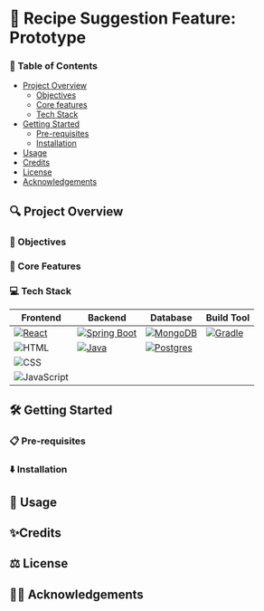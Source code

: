 # 🍲 Recipe Suggestion Feature: Prototype

### 📖 Table of Contents
- [Project Overview](#project-overview)
    - [Objectives](#-objectives)
    - [Core features](#-core-features)
    - [Tech Stack](#-tech-stack)
- [Getting Started](#getting-started)
    - [Pre-requisites](#-pre-requisites)
    - [Installation](#️-installation)
- [Usage](#-usage)
- [Credits](#credits)
- [License](#️-license)
- [Acknowledgements](#-acknowledgements)

## 🔍 Project Overview

### 🎯 Objectives

### 🌱 Core Features

### 💻 Tech Stack

| **Frontend**                                     | **Backend**                                                   | **Database**                                  | **Build Tool**                              |
|--------------------------------------------------|---------------------------------------------------------------|-----------------------------------------------|---------------------------------------------|
| [![React][React.js]][React-url]                 | [![Spring Boot][Spring_boot]][Spring_boot-url]               | [![MongoDB][MongoDB]][MongoDB-url]           | [![Gradle][Gradle]][Gradle-url]             |
| ![HTML]                                         | [![Java][Java]][Java-url]                                     | [![Postgres][Postgres]][Postgres-url]         |                                             |
| ![CSS]                                          |                                                               |                                               |                                             |
| ![JavaScript]                                   |                                                               |                                               |                                             |

## 🛠️ Getting Started

### 📋 Pre-requisites

### ⬇️ Installation

## 📱 Usage

## ✨Credits

## ⚖️ License

## 🙌🏼 Acknowledgements


<!-- MARKDOWN LINKS & IMAGES -->
<!-- https://www.markdownguide.org/basic-syntax/#reference-style-links -->

[React.js]: https://img.shields.io/badge/React-20232A?style=for-the-badge&logo=react&logoColor=61DAFB
[React-url]: https://reactjs.org/
[HTML]: https://img.shields.io/badge/html-%23E34F26.svg?style=for-the-badge&logo=html5&logoColor=white
[CSS]: https://img.shields.io/badge/css-%231572B6.svg?style=for-the-badge&logo=css3&logoColor=white
[Javascript]: https://img.shields.io/badge/javascript-%23323330.svg?style=for-the-badge&logo=javascript&logoColor=%23F7DF1E
[Spring_boot]: https://img.shields.io/badge/Spring_boot-%236DB33F.svg?style=for-the-badge&logo=springboot&logoColor=white
[Spring_boot-url]: https://spring.io/projects/spring-boot
[Java]: https://img.shields.io/badge/java-%23ED8B00.svg?style=for-the-badge&logo=openjdk&logoColor=white
[Java-url]: https://www.java.com/
[MongoDB]: https://img.shields.io/badge/MongoDB-%234ea94b.svg?style=for-the-badge&logo=mongodb&logoColor=white
[MongoDB-url]: https://www.mongodb.com/
[Postgres]: https://img.shields.io/badge/postgres-%23316192.svg?style=for-the-badge&logo=postgresql&logoColor=white
[Postgres-url]: https://www.postgresql.org/
[Gradle]: https://img.shields.io/badge/Gradle-02303A.svg?style=for-the-badge&logo=Gradle&logoColor=white
[Gradle-url]: https://gradle.org/